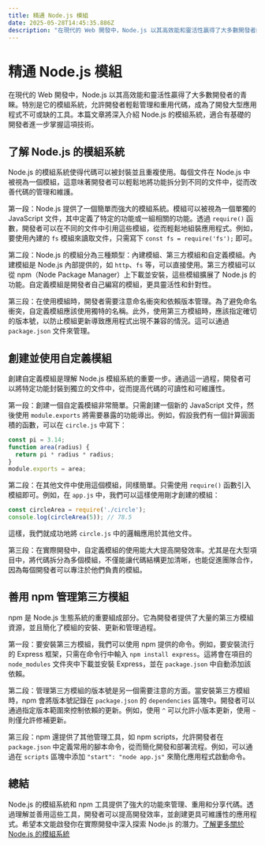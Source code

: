 ```yaml
---
title: 精通 Node.js 模組
date: 2025-05-28T14:45:35.886Z
description: "在現代的 Web 開發中，Node.js 以其高效能和靈活性贏得了大多數開發者的青睞。特別是它的模組系統，允許開發者輕鬆管理和重用代碼，成為了開發大型應用程式不可或缺的工具。本篇文章將深入介紹 Node.js 的模組系統，適合有基礎的開發者進一步掌握這項技術。"
---
```


# 精通 Node.js 模組

在現代的 Web 開發中，Node.js 以其高效能和靈活性贏得了大多數開發者的青睞。特別是它的模組系統，允許開發者輕鬆管理和重用代碼，成為了開發大型應用程式不可或缺的工具。本篇文章將深入介紹 Node.js 的模組系統，適合有基礎的開發者進一步掌握這項技術。

## 了解 Node.js 的模組系統

Node.js 的模組系統使得代碼可以被封裝並且重複使用。每個文件在 Node.js 中被視為一個模組，這意味著開發者可以輕鬆地將功能拆分到不同的文件中，從而改善代碼的管理和維護。

第一段：Node.js 提供了一個簡單而強大的模組系統。模組可以被視為一個單獨的 JavaScript 文件，其中定義了特定的功能或一組相關的功能。透過 `require()` 函數，開發者可以在不同的文件中引用這些模組，從而輕鬆地組裝應用程式。例如，要使用內建的 `fs` 模組來讀取文件，只需寫下 `const fs = require('fs');` 即可。

第二段：Node.js 的模組分為三種類型：內建模組、第三方模組和自定義模組。內建模組是 Node.js 內部提供的，如 `http`、`fs` 等，可以直接使用。第三方模組可以從 npm（Node Package Manager）上下載並安裝，這些模組擴展了 Node.js 的功能。自定義模組是開發者自己編寫的模組，更具靈活性和針對性。

第三段：在使用模組時，開發者需要注意命名衝突和依賴版本管理。為了避免命名衝突，自定義模組應該使用獨特的名稱。此外，使用第三方模組時，應該指定確切的版本號，以防止模組更新導致應用程式出現不兼容的情況。這可以通過 `package.json` 文件來管理。

## 創建並使用自定義模組

創建自定義模組是理解 Node.js 模組系統的重要一步。通過這一過程，開發者可以將特定功能封裝到獨立的文件中，從而提高代碼的可讀性和可維護性。

第一段：創建一個自定義模組非常簡單。只需創建一個新的 JavaScript 文件，然後使用 `module.exports` 將需要暴露的功能導出。例如，假設我們有一個計算圓面積的函數，可以在 `circle.js` 中寫下：

```javascript
const pi = 3.14;
function area(radius) {
  return pi * radius * radius;
}
module.exports = area;
```

第二段：在其他文件中使用這個模組，同樣簡單。只需使用 `require()` 函數引入模組即可。例如，在 `app.js` 中，我們可以這樣使用剛才創建的模組：

```javascript
const circleArea = require('./circle');
console.log(circleArea(5)); // 78.5
```

這樣，我們就成功地將 `circle.js` 中的邏輯應用於其他文件。

第三段：在實際開發中，自定義模組的使用能大大提高開發效率。尤其是在大型項目中，將代碼拆分為多個模組，不僅能讓代碼結構更加清晰，也能促進團隊合作，因為每個開發者可以專注於他們負責的模組。

## 善用 npm 管理第三方模組

npm 是 Node.js 生態系統的重要組成部分。它為開發者提供了大量的第三方模組資源，並且簡化了模組的安裝、更新和管理過程。

第一段：要安裝第三方模組，我們可以使用 npm 提供的命令。例如，要安裝流行的 Express 框架，只需在命令行中輸入 `npm install express`。這將會在項目的 `node_modules` 文件夾中下載並安裝 Express，並在 `package.json` 中自動添加該依賴。

第二段：管理第三方模組的版本號是另一個需要注意的方面。當安裝第三方模組時，npm 會將版本號記錄在 `package.json` 的 `dependencies` 區塊中。開發者可以通過指定版本範圍來控制依賴的更新。例如，使用 `^` 可以允許小版本更新，使用 `~` 則僅允許修補更新。

第三段：npm 還提供了其他管理工具，如 npm scripts，允許開發者在 `package.json` 中定義常用的腳本命令，從而簡化開發和部署流程。例如，可以通過在 `scripts` 區塊中添加 `"start": "node app.js"` 來簡化應用程式啟動命令。

## 總結

Node.js 的模組系統和 npm 工具提供了強大的功能來管理、重用和分享代碼。透過理解並善用這些工具，開發者可以提高開發效率，並創建更具可維護性的應用程式。希望本文能啟發你在實際開發中深入探索 Node.js 的潛力。[了解更多關於 Node.js 的模組系統](https://nodejs.org/api/modules.html)